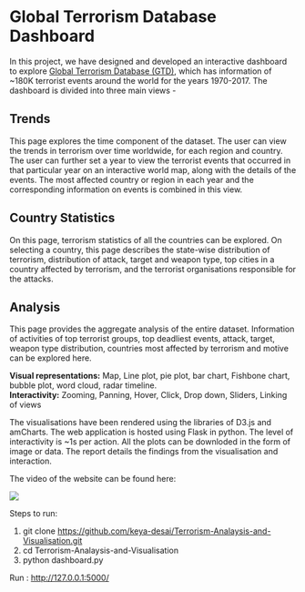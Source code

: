 # Global Terrorism Database Dashboard

In this project, we have designed and developed an interactive dashboard to explore [Global Terrorism Database (GTD)](https://start.umd.edu/gtd/), which has information of ~180K terrorist events around the world for the years 1970-2017. The dashboard is divided into three main views -   
## Trends
This page explores the time component of the dataset. The user can view the trends in terrorism over time worldwide, for each region and country. The user can further set a year to view the terrorist events that occurred in that particular year on an interactive world map, along with the details of the events. The most affected country or region in each year and the corresponding information on events is combined in this view.
## Country Statistics
On this page, terrorism statistics of all the countries can be explored. On selecting a country, this page describes the state-wise distribution of terrorism, distribution of attack, target and weapon type, top cities in a country affected by terrorism, and the terrorist organisations responsible for the attacks.
## Analysis
This page provides the aggregate analysis of the entire dataset. Information of activities of top terrorist groups, top deadliest events, attack, target, weapon type distribution, countries most affected by terrorism and motive can be explored here.

**Visual representations:** Map, Line plot, pie plot, bar chart, Fishbone chart, bubble plot, word cloud, radar timeline.  
**Interactivity:** Zooming, Panning, Hover, Click, Drop down, Sliders, Linking of views

The visualisations have been rendered using the libraries of D3.js and amCharts. The web application is hosted using Flask in python. The level of interactivity is ~1s per action. All the plots can be downloded in the form of image or data. The report details the findings from the visualisation and interaction. 

The video of the website can be found here:

[![](https://img.youtube.com/vi/uTu3GNRqMJE/maxresdefault.jpg)](https://youtu.be/uTu3GNRqMJE)

Steps to run:
  1. git clone https://github.com/keya-desai/Terrorism-Analaysis-and-Visualisation.git
  2. cd Terrorism-Analaysis-and-Visualisation
  3. python dashboard.py

Run : http://127.0.0.1:5000/
